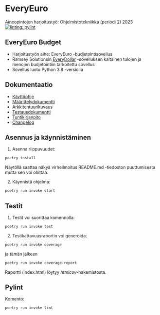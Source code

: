 # EveryEuro
Aineopintojen harjoitustyö: Ohjelmistotekniikka (periodi 2) 2023
[![linting: pylint](https://img.shields.io/badge/linting-pylint-yellowgreen)](https://github.com/pylint-dev/pylint)

## EveryEuro Budget
* Harjoitustyön aihe: EveryEuro -budjetointisovellus
* Ramsey Solutionsin [EveryDollar](https://www.ramseysolutions.com/ramseyplus/everydollar) -sovelluksen kaltainen tulojen ja menojen budjetointiin tarkoitettu sovellus
* Sovellus luotu Python 3.8 -versiolla

## Dokumentaatio
* [Käyttöohje](https://github.com/aarekr/ot-harjoitustyo/tree/main/EveryEuro/dokumentaatio/kayttoohje.md)
* [Määrittelydokumentti](https://github.com/aarekr/ot-harjoitustyo/tree/main/EveryEuro/dokumentaatio/maarittelydokumentti.md)
* [Arkkitehtuurikuvaus](https://github.com/aarekr/ot-harjoitustyo/blob/main/EveryEuro/dokumentaatio/arkkitehtuuri.md)
* [Testausdokumentti](https://github.com/aarekr/ot-harjoitustyo/tree/main/EveryEuro/dokumentaatio/testausdokumentti.md)
* [Tuntikirjanpito](https://github.com/aarekr/ot-harjoitustyo/tree/main/EveryEuro/dokumentaatio/tuntikirjanpito.md)
* [Changelog](https://github.com/aarekr/ot-harjoitustyo/tree/main/EveryEuro/dokumentaatio/changelog.md)

## Asennus ja käynnistäminen
1. Asenna riippuvuudet:
```bash
poetry install
```
Näytöllä saattaa näkyä virheilmoitus README.md -tiedoston puuttumisesta mutta sen voi ohittaa.

2. Käynnistä ohjelma:
```bash
poetry run invoke start
```

## Testit
1. Testit voi suorittaa komennolla:
```bash
poetry run invoke test
```

2. Testikattavuusraportin voi generoida:
```bash
poetry run invoke coverage
```
ja tämän jälkeen
```bash
poetry run invoke coverage-report
```
Raportti (index.html) löytyy _htmlcov_-hakemistosta.

## Pylint
Komento:
```bash
poetry run invoke lint
```
